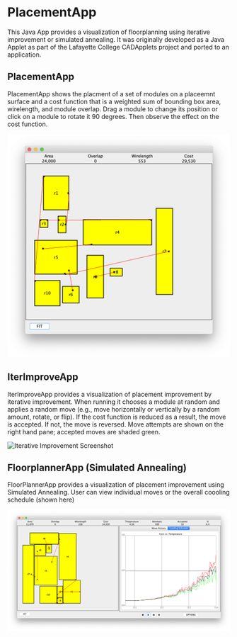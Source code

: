 # PlacementApp
This Java App provides a visualization of floorplanning using iterative improvement or simulated annealing.
It was originally developed as a Java Applet as part of the Lafayette College CADApplets project and ported to an application.

## PlacementApp
PlacementApp shows the placment of a set of modules on a placeemnt surface and a cost function that is a weighted sum of bounding box area, wirelength, and module overlap.  Drag a module to change its position or
click on a module to rotate it 90 degrees.  Then observe the effect on the cost function.

![Iterative Improvement Screenshot](https://github.com/jnestor/PlacementApp/blob/master/PlacementApp.png)

## IterImproveApp
IterImproveApp provides a visualization of placement improvement by iterative improvement.
When running it chooses a module at random and applies a random move (e.g., move horizontally or vertically by a random amount, rotate, or flip).  If the cost function is reduced as a result, the move is accepted.
If not, the move is reversed.  Move attempts are shown on the right hand pane; accepted moves are shaded green.

![Iterative Improvement Screenshot](https://github.com/jnestor/PlacementApp/blob/master/IterImprovement.png)

## FloorplannerApp (Simulated Annealing)
FloorPlannerApp provides a visualization of placement improvement using Simulated
Annealing.  User can view individual moves or the overall coooling schedule (shown here)

![Simulated Annealing Screenshot](https://github.com/jnestor/PlacementApp/blob/master/FloorPlannerApp.png)
